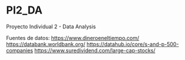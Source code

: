 # PI2_DA
 Proyecto Individual 2 - Data Analysis

Fuentes de datos:
https://www.dineroeneltiempo.com/
https://databank.worldbank.org/
https://datahub.io/core/s-and-p-500-companies
https://www.suredividend.com/large-cap-stocks/